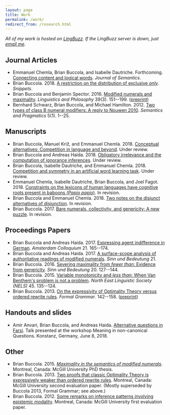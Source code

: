 ```yaml
---
layout: page
title: Work
permalink: /work/
redirect_from: /research.html
---
```


*All of my work is hosted on [LingBuzz][]. If the LingBuzz server is down, just [email me][email].*

[LingBuzz]: https://ling.auf.net/lingbuzz
[email]: mailto:brian.buccola@gmail.com

## Journal Articles

- Emmanuel Chemla, Brian Buccola, and Isabelle Dautriche. Forthcoming. [Connecting content and logical words][connecting-sa]. *Journal of Semantics*.
- Brian Buccola. 2018. [A restriction on the distribution of exclusive *only*][only-snippet]. *Snippets*.
- Brian Buccola and Benjamin Spector. 2016. [Modified numerals and maximality][mod-num-max-doi]. *Linguistics and Philosophy* 39(3). 151--199. ([preprint][mod-num-max-lb])
- Bernhard Schwarz, Brian Buccola, and Michael Hamilton. 2012. [Two types of class B numeral modifiers: A reply to Nouwen 2010][reply-to-nouwen-sp]. *Semantics and Pragmatics* 5(1). 1--25.

[connecting-sa]: https://semanticsarchive.net/Archive/WVhYzUwM/Chemla-Buccola-Dautriche-ConnectWords.pdf
[only-snippet]: http://www.ledonline.it/snippets/allegati/snippets33002.pdf
[mod-num-max-doi]: https://dx.doi.org/10.1007/s10988-016-9187-2
[mod-num-max-lb]: https://ling.auf.net/lingbuzz/002528/current.pdf
[reply-to-nouwen-sp]: http://semprag.org/article/download/sp.5.1/pdf

## Manuscripts

- Brian Buccola, Manuel Križ, and Emmanuel Chemla. 2018. [Conceptual alternatives: Competition in language and beyond][concepts-lb]. Under review.
- Brian Buccola and Andreas Haida. 2018. [Obligatory irrelevance and the computation of ignorance inferences][oblig-irrel-lb]. Under review.
- Brian Buccola, Isabelle Dautriche, and Emmanuel Chemla. 2018. [Competition and symmetry in an artificial word learning task][competition-lb]. Under review.
- Emmanuel Chemla, Isabelle Dautriche, Brian Buccola, and Joel Fagot. 2018. [Constraints on the lexicons of human languages have cognitive roots present in baboons (*Papio papio*)][baboons-lb]. In revision.
- Brian Buccola and Emmanuel Chemla. 2018. [Two notes on the disjunct alternatives of disjunction][or-snippet]. In revision.
- Brian Buccola. 2017. [Bare numerals, collectivity, and genericity: A new puzzle][bare-num-lb]. In revision.

[baboons-lb]: https://ling.auf.net/lingbuzz/004172/current.pdf
[competition-lb]: https://ling.auf.net/lingbuzz/003992/current.pdf
[or-snippet]: https://ling.auf.net/lingbuzz/003967/current.pdf
[concepts-lb]: https://ling.auf.net/lingbuzz/003208/current.pdf
[oblig-irrel-lb]: https://ling.auf.net/lingbuzz/003600/current.pdf
[bare-num-lb]: https://ling.auf.net/lingbuzz/003400/current.pdf

## Proceedings Papers

- Brian Buccola and Andreas Haida. 2017. [Expressing agent indifference in German][ac2017]. *Amsterdam Colloquium* 21. 165--174.
- Brian Buccola and Andreas Haida. 2017. [A surface-scope analysis of authoritative readings of modified numerals][sub21]. *Sinn und Bedeutung* 21.
- Brian Buccola. 2016. [Severing maximality from *fewer than*: Evidence from genericity][sub20]. *Sinn und Bedeutung* 20. 127--144.
- Brian Buccola. 2015. [Variable monotonicity and *less than*: When Van Benthem's problem is not a problem][nels45]. *North East Linguistic Society (NELS)* 45. 135--124.
- Brian Buccola. 2013. [On the expressivity of Optimality Theory versus ordered rewrite rules][fg-doi]. *Formal Grammar*. 142--158. ([preprint][fg-lb])

[ac2017]: https://ling.auf.net/lingbuzz/003763/current.pdf
[sub21]: https://ling.auf.net/lingbuzz/003307/current.pdf
[sub20]: https://ling.auf.net/lingbuzz/002847/current.pdf
[nels45]: https://ling.auf.net/lingbuzz/002512/current.pdf
[fg-doi]: https://dx.doi.org/10.1007/978-3-642-39998-5_9
[fg-lb]: https://ling.auf.net/lingbuzz/002513/current.pdf

## Handouts and slides

- Amir Anvari, Brian Buccola, and Andreas Haida. [Alternative questions in Farsi][miq2018]. Talk presented at the workshop Meaning in non-canonical Questions. Konstanz, Germany, June 8, 2018.

[miq2018]: https://drive.google.com/file/d/1di75XXJOFL2iOjQEU_afrsbtGGnsHY8V/view

## Other

- Brian Buccola. 2015. [*Maximality in the semantics of modified numerals*][dissertation]. Montreal, Canada: McGill University PhD thesis.
- Brian Buccola. 2013. [Two proofs that classic Optimality Theory is expressively weaker than ordered rewrite rules][eval2]. Montreal, Canada: McGill University second evaluation paper. (Mostly superseded by Buccola 2013, Formal Grammar; see above.)
- Brian Buccola. 2012. [Some remarks on inference patterns involving epistemic modality][eval1]. Montreal, Canada: McGill University first evaluation paper.

[dissertation]: https://ling.auf.net/lingbuzz/003039/current.pdf
[eval2]: https://ling.auf.net/lingbuzz/003038/current.pdf
[eval1]: https://ling.auf.net/lingbuzz/003037/current.pdf
